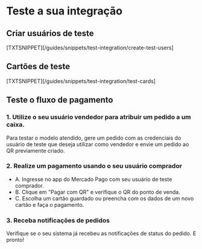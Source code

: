 # Teste a sua integração

## Criar usuários de teste

[TXTSNIPPET][/guides/snippets/test-integration/create-test-users]

## Cartões de teste

[TXTSNIPPET][/guides/snippets/test-integration/test-cards]

## Teste o fluxo de pagamento

### 1. Utilize o seu usuário vendedor para atribuir um pedido a um caixa.

Para testar o modelo atendido, gere um pedido com as credenciais do usuário de teste que deseja utilizar como vendedor e envie um pedido ao QR previamente criado.


### 2. Realize um pagamento usando o seu usuário comprador

- A. Ingresse no app do Mercado Pago com seu usuário de teste comprador.
- B. Clique em "Pagar com QR" e verifique o QR do ponto de venda.
- C. Escolha um cartão guardado ou preencha com os dados de um novo cartão e faça o pagamento.

### 3. Receba notificações de pedidos

Verifique se o seu sistema já recebeu as notificações de status do pedido. E pronto!